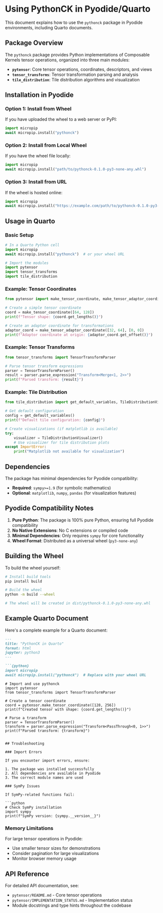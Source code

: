 # Using PythonCK in Pyodide/Quarto

This document explains how to use the `pythonck` package in Pyodide environments, including Quarto documents.

## Package Overview

The `pythonck` package provides Python implementations of Composable Kernels tensor operations, organized into three main modules:

- **`pytensor`**: Core tensor operations, coordinates, descriptors, and views
- **`tensor_transforms`**: Tensor transformation parsing and analysis
- **`tile_distribution`**: Tile distribution algorithms and visualization

## Installation in Pyodide

### Option 1: Install from Wheel

If you have uploaded the wheel to a web server or PyPI:

```python
import micropip
await micropip.install("pythonck")
```

### Option 2: Install from Local Wheel

If you have the wheel file locally:

```python
import micropip
await micropip.install("path/to/pythonck-0.1.0-py3-none-any.whl")
```

### Option 3: Install from URL

If the wheel is hosted online:

```python
import micropip
await micropip.install("https://example.com/path/to/pythonck-0.1.0-py3-none-any.whl")
```

## Usage in Quarto

### Basic Setup

```python
# In a Quarto Python cell
import micropip
await micropip.install("pythonck")  # or your wheel URL

# Import the modules
import pytensor
import tensor_transforms
import tile_distribution
```

### Example: Tensor Coordinates

```python
from pytensor import make_tensor_coordinate, make_tensor_adaptor_coordinate

# Create a simple tensor coordinate
coord = make_tensor_coordinate([64, 128])
print(f"Tensor shape: {coord.get_lengths()}")

# Create an adaptor coordinate for transformations
adaptor_coord = make_tensor_adaptor_coordinate([32, 64], [0, 0])
print(f"Adaptor coordinate at origin: {adaptor_coord.get_offset()}")
```

### Example: Tensor Transforms

```python
from tensor_transforms import TensorTransformParser

# Parse tensor transform expressions
parser = TensorTransformParser()
result = parser.parse_expression("Transform<Merge<1, 2>>")
print(f"Parsed transform: {result}")
```

### Example: Tile Distribution

```python
from tile_distribution import get_default_variables, TileDistributionVisualizer

# Get default configuration
config = get_default_variables()
print(f"Default tile configuration: {config}")

# Create visualizations (if matplotlib is available)
try:
    visualizer = TileDistributionVisualizer()
    # Use visualizer for tile distribution plots
except ImportError:
    print("Matplotlib not available for visualization")
```

## Dependencies

The package has minimal dependencies for Pyodide compatibility:

- **Required**: `sympy>=1.9` (for symbolic mathematics)
- **Optional**: `matplotlib`, `numpy`, `pandas` (for visualization features)

## Pyodide Compatibility Notes

1. **Pure Python**: The package is 100% pure Python, ensuring full Pyodide compatibility
2. **No Native Extensions**: No C extensions or compiled code
3. **Minimal Dependencies**: Only requires `sympy` for core functionality
4. **Wheel Format**: Distributed as a universal wheel (`py3-none-any`)

## Building the Wheel

To build the wheel yourself:

```bash
# Install build tools
pip install build

# Build the wheel
python -m build --wheel

# The wheel will be created in dist/pythonck-0.1.0-py3-none-any.whl
```

## Example Quarto Document

Here's a complete example for a Quarto document:

```markdown
---
title: "PythonCK in Quarto"
format: html
jupyter: python3
---

```{python}
import micropip
await micropip.install("pythonck")  # Replace with your wheel URL
```

```{python}
# Import and use pythonck
import pytensor
from tensor_transforms import TensorTransformParser

# Create a tensor coordinate
coord = pytensor.make_tensor_coordinate([128, 256])
print(f"Created tensor with shape: {coord.get_lengths()}")

# Parse a transform
parser = TensorTransformParser()
transform = parser.parse_expression("Transform<PassThrough<0, 1>>")
print(f"Parsed transform: {transform}")
```
```

## Troubleshooting

### Import Errors

If you encounter import errors, ensure:

1. The package was installed successfully
2. All dependencies are available in Pyodide
3. The correct module names are used

### SymPy Issues

If SymPy-related functions fail:

```python
# Check SymPy installation
import sympy
print(f"SymPy version: {sympy.__version__}")
```

### Memory Limitations

For large tensor operations in Pyodide:

- Use smaller tensor sizes for demonstrations
- Consider pagination for large visualizations
- Monitor browser memory usage

## API Reference

For detailed API documentation, see:

- `pytensor/README.md` - Core tensor operations
- `pytensor/IMPLEMENTATION_STATUS.md` - Implementation status
- Module docstrings and type hints throughout the codebase 